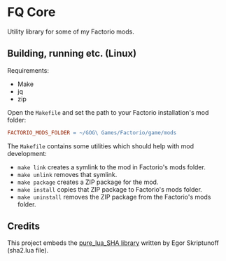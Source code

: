 # FQ Core

Utility library for some of my Factorio mods.

## Building, running etc. (Linux)

Requirements:
- Make
- jq
- zip

Open the `Makefile` and set the path to your Factorio installation's mod folder:
```Makefile
FACTORIO_MODS_FOLDER = ~/GOG\ Games/Factorio/game/mods
```

The `Makefile` contains some utilities which should help with mod development:
- `make link` creates a symlink to the mod in Factorio's mods folder.
- `make unlink` removes that symlink.
- `make package` creates a ZIP package for the mod.
- `make install` copies that ZIP package to Factorio's mods folder.
- `make uninstall` removes the ZIP package from the Factorio's mods folder.


## Credits

This project embeds the [pure_lua_SHA library](https://github.com/Egor-Skriptunoff/pure_lua_SHA) written by Egor Skriptunoff (sha2.lua file).